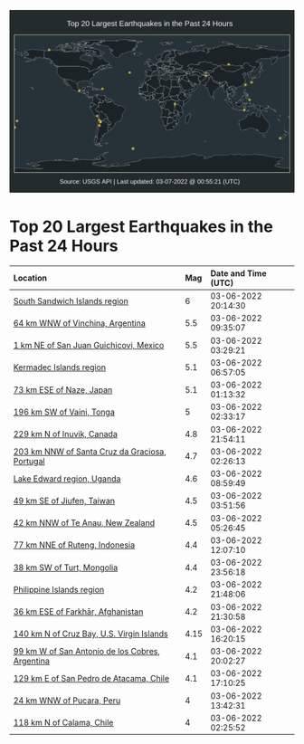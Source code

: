 ![Map](./map.png)

# Top 20 Largest Earthquakes in the Past 24 Hours

| Location | Mag | Date and Time (UTC) |
|:---|:---|:---|
| [South Sandwich Islands region](https://earthquake.usgs.gov/earthquakes/eventpage/us6000h2l5) | 6 | 03-06-2022 20:14:30 |
| [64 km WNW of Vinchina, Argentina](https://earthquake.usgs.gov/earthquakes/eventpage/us6000h2il) | 5.5 | 03-06-2022 09:35:07 |
| [1 km NE of San Juan Guichicovi, Mexico](https://earthquake.usgs.gov/earthquakes/eventpage/us6000h2h0) | 5.5 | 03-06-2022 03:29:21 |
| [Kermadec Islands region](https://earthquake.usgs.gov/earthquakes/eventpage/us6000h2hv) | 5.1 | 03-06-2022 06:57:05 |
| [73 km ESE of Naze, Japan](https://earthquake.usgs.gov/earthquakes/eventpage/us6000h2gp) | 5.1 | 03-06-2022 01:13:32 |
| [196 km SW of Vaini, Tonga](https://earthquake.usgs.gov/earthquakes/eventpage/us6000h2gu) | 5 | 03-06-2022 02:33:17 |
| [229 km N of Inuvik, Canada](https://earthquake.usgs.gov/earthquakes/eventpage/us6000h2lu) | 4.8 | 03-06-2022 21:54:11 |
| [203 km NNW of Santa Cruz da Graciosa, Portugal](https://earthquake.usgs.gov/earthquakes/eventpage/us6000h2gv) | 4.7 | 03-06-2022 02:26:13 |
| [Lake Edward region, Uganda](https://earthquake.usgs.gov/earthquakes/eventpage/us6000h2ih) | 4.6 | 03-06-2022 08:59:49 |
| [49 km SE of Jiufen, Taiwan](https://earthquake.usgs.gov/earthquakes/eventpage/us6000h2h5) | 4.5 | 03-06-2022 03:51:56 |
| [42 km NNW of Te Anau, New Zealand](https://earthquake.usgs.gov/earthquakes/eventpage/us6000h2hj) | 4.5 | 03-06-2022 05:26:45 |
| [77 km NNE of Ruteng, Indonesia](https://earthquake.usgs.gov/earthquakes/eventpage/us6000h2j5) | 4.4 | 03-06-2022 12:07:10 |
| [38 km SW of Turt, Mongolia](https://earthquake.usgs.gov/earthquakes/eventpage/us6000h2md) | 4.4 | 03-06-2022 23:56:18 |
| [Philippine Islands region](https://earthquake.usgs.gov/earthquakes/eventpage/us6000h2lt) | 4.2 | 03-06-2022 21:48:06 |
| [36 km ESE of Farkhār, Afghanistan](https://earthquake.usgs.gov/earthquakes/eventpage/us6000h2ls) | 4.2 | 03-06-2022 21:30:58 |
| [140 km N of Cruz Bay, U.S. Virgin Islands](https://earthquake.usgs.gov/earthquakes/eventpage/pr2022065000) | 4.15 | 03-06-2022 16:20:15 |
| [99 km W of San Antonio de los Cobres, Argentina](https://earthquake.usgs.gov/earthquakes/eventpage/us6000h2l2) | 4.1 | 03-06-2022 20:02:27 |
| [129 km E of San Pedro de Atacama, Chile](https://earthquake.usgs.gov/earthquakes/eventpage/us6000h2kc) | 4.1 | 03-06-2022 17:10:25 |
| [24 km WNW of Pucara, Peru](https://earthquake.usgs.gov/earthquakes/eventpage/us6000h2jf) | 4 | 03-06-2022 13:42:31 |
| [118 km N of Calama, Chile](https://earthquake.usgs.gov/earthquakes/eventpage/us6000h2gt) | 4 | 03-06-2022 02:25:52 |
